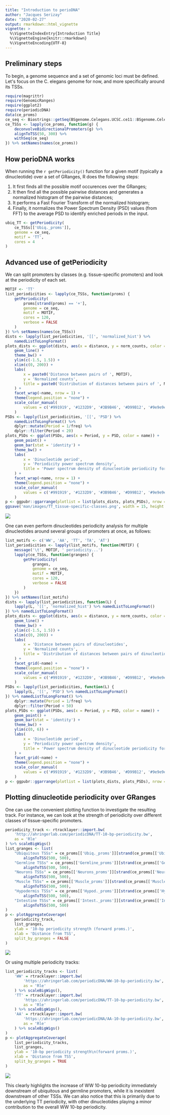 ```yaml
---
title: "Introduction to perioDNA"
author: "Jacques Serizay"
date: "2020-02-27"
output: rmarkdown::html_vignette
vignette: >
  %\VignetteIndexEntry{Introduction Title}
  %\VignetteEngine{knitr::rmarkdown}
  %\VignetteEncoding{UTF-8}
---
```


## Preliminary steps
To begin, a genome sequence and a set of genomic loci must be defined. Let's 
focus on the C. elegans genome for now, and more specifically around its TSSs. 

```r
require(magrittr)
require(GenomicRanges)
require(ggplot2)
require(periodicDNA)
data(ce_proms)
ce_seq <- Biostrings::getSeq(BSgenome.Celegans.UCSC.ce11::BSgenome.Celegans.UCSC.ce11)
ce_TSSs <- lapply(ce_proms, function(g) {
    deconvolveBidirectionalPromoters(g) %>% 
    alignToTSS(50, 300) %>%
    withSeq(ce_seq)
}) %>% setNames(names(ce_proms))
```

## How perioDNA works

When running the `r getPeriodicity()` function for a given motif (typically a
dinucleotide) over a set of GRanges, R does the following steps: 

1. It first finds all the possible motif occurences over the GRanges;  
2. It then find all the possible pairwise distances and generates a normalized 
histogram of the pairwise distances;  
3. It performs a Fast Fourier Transform of the normalized histogram; 
4. Finally, it normalizes the Power Spectrum Density (PSD) values (from FFT) to 
the average PSD to identify enriched periods in the input. 

```r
ubiq_TT <- getPeriodicity(
    ce_TSSs[['Ubiq._proms']], 
    genome = ce_seq, 
    motif = 'TT', 
    cores = 4
)
``` 

## Advanced use of getPeriodicity

We can split promoters by classes (e.g. tissue-specific promoters) and 
look at the periodicity of each set. 

```r
MOTIF <- 'TT'
list_periodicities <- lapply(ce_TSSs, function(proms) {
    getPeriodicity(
        proms[strand(proms) == '+'], 
        genome = ce_seq,
        motif = MOTIF, 
        cores = 120, 
        verbose = FALSE
    )
}) %>% setNames(names(ce_TSSs))
dists <- lapply(list_periodicities, '[[', 'normalized_hist') %>% 
    namedListToLongFormat()
plots_dists <- ggplot(dists, aes(x = distance, y = norm_counts, color = name)) + 
    geom_line() +
    theme_bw() + 
    ylim(c(-1.5, 1.5)) +
    xlim(c(0, 200)) +
    labs(
        x = paste0('Distance between pairs of ', MOTIF), 
        y = 'Normalized counts', 
        title = paste0('Distribution of distances between pairs of ', MOTIF)
    ) + 
    facet_wrap(~name, nrow = 1) + 
    theme(legend.position = "none") + 
    scale_color_manual(
        values = c('#991919', '#1232D9', '#3B9B46', '#D99B12', '#9e9e9e', '#D912D4')
    )
PSDs <- lapply(list_periodicities, '[[', 'PSD') %>% 
    namedListToLongFormat() %>% 
    dplyr::mutate(Period = 1/freq) %>% 
    dplyr::filter(Period < 20)
plots_PSDs <- ggplot(PSDs, aes(x = Period, y = PSD, color = name)) + 
    geom_point() + 
    geom_bar(stat = 'identity') +
    theme_bw() + 
    labs(
        x = 'Dinucleotide period', 
        y = 'Periodicity power spectrum density', 
        title = 'Power spectrum density of dinucleotide periodicity for different classes of promoters'
    ) + 
    facet_wrap(~name, nrow = 1) + 
    theme(legend.position = "none") + 
    scale_color_manual(
        values = c('#991919', '#1232D9', '#3B9B46', '#D99B12', '#9e9e9e', '#D912D4')
    )
p <- ggpubr::ggarrange(plotlist = list(plots_dists, plots_PSDs), nrow = 2, ncol = 1)
ggsave('man/images/TT_tissue-specific-classes.png', width = 15, height = 5)
```

![](man/images/TT_tissue-specific-classes.png)

One can even perform dinucleotides periodicity analysis for multiple 
dinucleotides around several groups of promoters at once, as follows: 

```r
list_motifs <- c('WW', 'AA', 'TT', 'TA', 'AT')
list_periodicities <- lapply(list_motifs, function(MOTIF) {
    message('\t', MOTIF, ' periodicity...')
    lapply(ce_TSSs, function(granges) {
        getPeriodicity(
            granges, 
            genome = ce_seq,
            motif = MOTIF,
            cores = 120, 
            verbose = FALSE
        )
    })
}) %>% setNames(list_motifs)
dists <- lapply(list_periodicities, function(L) {
    lapply(L, '[[', 'normalized_hist') %>% namedListToLongFormat()
}) %>% namedListToLongFormat()
plots_dists <- ggplot(dists, aes(x = distance, y = norm_counts, color = name)) + 
    geom_line() +
    theme_bw() + 
    ylim(c(-1.5, 1.5)) +
    xlim(c(0, 200)) +
    labs(
        x = 'Distance between pairs of dinucleotides', 
        y = 'Normalized counts', 
        title = 'Distribution of distances between pairs of dinucleotides'
    ) + 
    facet_grid(~name) + 
    theme(legend.position = "none") + 
    scale_color_manual(
        values = c('#991919', '#1232D9', '#3B9B46', '#D99B12', '#9e9e9e', '#D912D4')
    )
PSDs <- lapply(list_periodicities, function(L) {
    lapply(L, '[[', 'PSD') %>% namedListToLongFormat()
}) %>% namedListToLongFormat() %>% 
    dplyr::mutate(Period = 1/freq) %>% 
    dplyr::filter(Period < 50)
plots_PSDs <- ggplot(PSDs, aes(x = Period, y = PSD, color = name)) + 
    geom_point() + 
    geom_bar(stat = 'identity') +
    theme_bw() + 
    ylim(c(0, 6)) + 
    labs(
        x = 'Dinucleotide period', 
        y = 'Periodicity power spectrum density', 
        title = 'Power spectrum density of dinucleotide periodicity for different classes of promoters'
    ) + 
    facet_grid(~name) + 
    theme(legend.position = "none") + 
    scale_color_manual(
        values = c('#991919', '#1232D9', '#3B9B46', '#D99B12', '#9e9e9e', '#D912D4')
    )
p <- ggpubr::ggarrange(plotlist = list(plots_dists, plots_PSDs), nrow = 2, ncol = 1)
```

## Plotting dinucleotide periodicity over GRanges

One can use the convenient plotting function to investigate the resulting track. 
For instance, we can look at the strength of periodicity over different classes 
of tissue-specific promoters. 

```r
periodicity_track <- rtracklayer::import.bw(
    'http://ahringerlab.com/periodicDNA/TT-10-bp-periodicity.bw',
    as = 'Rle'
) %>% scaleBigWigs()
list_granges <- list(
    "Ubiquitous TSSs" = ce_proms[['Ubiq._proms']][strand(ce_proms[['Ubiq._proms']]) == '+'] %>% 
        alignToTSS(500, 500),
    "Germline TSSs" = ce_proms[['Germline_proms']][strand(ce_proms[['Germline_proms']]) == '+'] %>% 
        alignToTSS(500, 500), 
    "Neurons TSSs" = ce_proms[['Neurons_proms']][strand(ce_proms[['Neurons_proms']]) == '+'] %>% 
        alignToTSS(500, 500), 
    "Muscle TSSs" = ce_proms[['Muscle_proms']][strand(ce_proms[['Muscle_proms']]) == '+'] %>% 
        alignToTSS(500, 500), 
    "Hypodermis TSSs" = ce_proms[['Hypod._proms']][strand(ce_proms[['Hypod._proms']]) == '+'] %>% 
        alignToTSS(500, 500), 
    "Intestine TSSs" = ce_proms[['Intest._proms']][strand(ce_proms[['Intest._proms']]) == '+'] %>% 
        alignToTSS(500, 500)
)
p <- plotAggregateCoverage(
    periodicity_track, 
    list_granges, 
    ylab = '10-bp periodicity strength (forward proms.)', 
    xlab = 'Distance from TSS', 
    split_by_granges = FALSE
)
```

![](man/images/TT-10bp-periodicity_tissue-spe-TSSs.png)

Or using multiple periodicity tracks: 

```r
list_periodicity_tracks <- list(
    'WW' = rtracklayer::import.bw(
        'https://ahringerlab.com/periodicDNA/WW-10-bp-periodicity.bw',
        as = 'Rle'
    ) %>% scaleBigWigs(),
    'TT' = rtracklayer::import.bw(
        'https://ahringerlab.com/periodicDNA/TT-10-bp-periodicity.bw',
        as = 'Rle'
    ) %>% scaleBigWigs(),
    'AA' = rtracklayer::import.bw(
        'https://ahringerlab.com/periodicDNA/AA-10-bp-periodicity.bw',
        as = 'Rle'
    ) %>% scaleBigWigs()
)
p <- plotAggregateCoverage(
    list_periodicity_tracks, 
    list_granges, 
    ylab = '10-bp periodicity strength\n(forward proms.)', 
    xlab = 'Distance from TSS', 
    split_by_granges = TRUE
)
```

![](man/images/WW-TT-AA-10bp-periodicity_tissue-spe-TSSs.png)

This clearly highlights the increase of WW 10-bp periodicity immediately 
downstream of ubiquitous and germline promoters, while it is 
inexistent downstream of other TSSs. We can also notice that this is primarily 
due to the underlying TT periodicity, with other dinucleotides playing a minor
contribution to the overall WW 10-bp periodicity. 